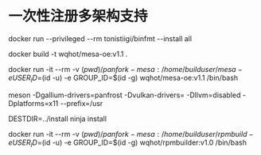 # 一次性注册多架构支持
docker run --privileged --rm tonistiigi/binfmt --install all

docker build -t wqhot/mesa-oe:v1.1 .

docker run -it --rm -v $(pwd)/panfork-mesa:/home/builduser/mesa -e USER_ID=$(id -u) -e GROUP_ID=$(id -g) wqhot/mesa-oe:v1.1 /bin/bash

meson -Dgallium-drivers=panfrost -Dvulkan-drivers= -Dllvm=disabled -Dplatforms=x11 --prefix=/usr

DESTDIR=../install ninja install

docker run -it --rm -v $(pwd)/panfork-mesa:/home/builduser/rpmbuild -e USER_ID=$(id -u) -e GROUP_ID=$(id -g) wqhot/rpmbuilder:v1.0 /bin/bash